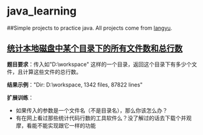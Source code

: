 # java_learning
##Simple projects to practice java. All projects come from [langyu](http://langyu.iteye.com/blog/1474290).

## [统计本地磁盘中某个目录下的所有文件数和总行数](https://github.com/mender05/java_learning/blob/master/DirStatistic.java)
**题目要求**：传入如"D:\workspace" 这样的一个目录，返回这个目录下有多少个文件，且计算这些文件的总行数。 

**结果示例**："Dir: D:\workspace, 1342 files, 87822 lines" 

**扩展训练**：
  - 如果传入的参数是一个文件名（不是目录名），那么你该怎么办？
  - 有在网上看过那些统计代码行数的工具软件么？没了解过的话去下载个并观摩，看能不能实现跟它一样的功能
